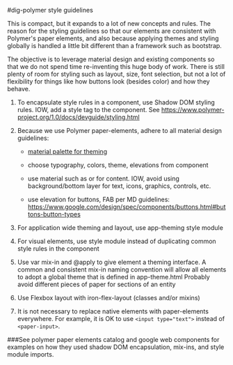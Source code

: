 #dig-polymer style guidelines

This is compact, but it expands to a lot of new concepts and rules.  The reason for the styling guidelines so that our elements are consistent with Polymer's paper elements, and also because applying themes and styling globally is handled a little bit different than a framework such as bootstrap.  

The objective is to leverage material design and existing components so that we do not spend time re-inventing this huge body of work.  There is still plenty of room for styling such as layout, size, font selection, but not a lot of flexibility for things like how buttons look (besides color) and how they behave.

1. To encapsulate style rules in a component, use Shadow DOM styling rules.  IOW, add a style tag to the component.  See https://www.polymer-project.org/1.0/docs/devguide/styling.html

2. Because we use Polymer paper-elements, adhere to all material design guidelines:
    * [material palette for theming](https://www.materialpalette.com)

    * choose typography, colors, theme, elevations from [<paper-styles>](https://github.com/PolymerElements/paper-styles) component

    * use material such as <card> or <paper-material> for content.  IOW, avoid using background/bottom layer for text, icons, graphics, controls, etc.

    * use elevation for buttons, FAB per MD guidelines: https://www.google.com/design/spec/components/buttons.html#buttons-button-types

3. For application wide theming and layout, use app-theming style module
4. For visual elements, use style module instead of duplicating common style rules in the component
5. Use var mix-in and @apply to give element a theming interface.  A common and consistent mix-in naming convention will allow all elements to adopt a global theme that is defined in app-theme.html
Probably avoid different pieces of paper for sections of an entity
6. Use Flexbox layout with iron-flex-layout (classes and/or mixins)
7. It is not necessary to replace native elements with paper-elements everywhere.  For example, it is OK to use `<input type="text">` instead of `<paper-input>`.


###See polymer paper elements catalog and google web components for examples on how they used shadow DOM encapsulation, mix-ins, and style module imports.
